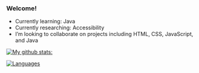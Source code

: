 ### Welcome!

- Currently learning: Java
- Currently researching: Accessibility
- I’m looking to collaborate on projects including HTML, CSS, JavaScript, and Java

[![My github stats:](https://github-readme-stats.vercel.app/api?username=kcollier10&count_private=true&theme=chartreuse-dark&hide=stars&hide_border=true)](https://github.com/kcollier10/github-readme-stats)

[![Languages](https://github-readme-stats.vercel.app/api/top-langs/?username=kcollier10&langs_count=8&layout=compact&theme=chartreuse-dark&hide_border=true)](https://github.com/kcollier10/github-readme-stats)

